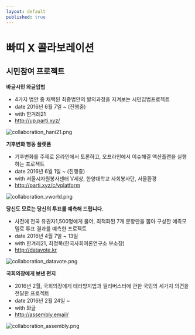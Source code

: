 ```yaml
---
layout: default
published: true
---
```







# 빠띠 X 콜라보레이션

## 시민참여 프로젝트

**바글시민 와글입법**
* 4가지 법안 중 채택된 최종법안의 발의과정을 지켜보는 시민입법프로젝트
* date 2016년 6월 7일 ~ (진행중)
* with 한겨레21 
* http://up.parti.xyz/

![collaboration_hani21.png]({{site.baseurl}}/media/collaboration_hani21.png)



**기후변화 행동 플랫폼**
* 기후변화를 주제로 온라인에서 토론하고, 오프라인에서 이슈해결 액션플랜을 실행하는 프로젝트
* date 2016년 6월 1일 ~ (진행중)
* with 서울시자원봉사센터 V세상, 한양대학교 사회봉사단, 서울환경
* http://parti.xyz/c/vplatform 

![collaboration_vworld.png]({{site.baseurl}}/media/collaboration_vworld.png)



**당신도 모르는 당신의 투표를 예측해 드립니다.**
* 사전에 전국 유권자1,500명에게 물어, 최적화된 7개 문항만을 뽑아 구성한 예측모델로 투표 결과를 예측한 프로젝트
* date 2016년 4월 7일 ~ 13일
* with 한겨레21, 최정묵(한국사회여론연구소 부소장)
* http://datavote.kr 

![collaboration_datavote.png]({{site.baseurl}}/media/collaboration_datavote.png)



**국회의장에게 보낸 편지**
* 2016년 2월, 국회의장에게 테러방지법과 필리버스터에 관한 국민의 세가지 의견을 전달한 프로젝트
* date 2016년 2월 24일 ~
* with 와글 
* http://assembly.email/ 

![collaboration_assembly.png]({{site.baseurl}}/media/collaboration_assembly.png)

